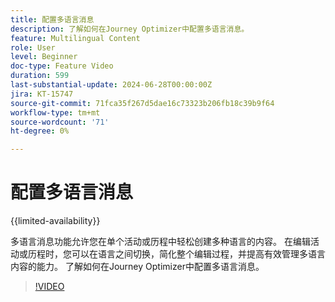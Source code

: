 ```yaml
---
title: 配置多语言消息
description: 了解如何在Journey Optimizer中配置多语言消息。
feature: Multilingual Content
role: User
level: Beginner
doc-type: Feature Video
duration: 599
last-substantial-update: 2024-06-28T00:00:00Z
jira: KT-15747
source-git-commit: 71fca35f267d5dae16c73323b206fb18c39b9f64
workflow-type: tm+mt
source-wordcount: '71'
ht-degree: 0%

---
```



# 配置多语言消息

{{limited-availability}}

多语言消息功能允许您在单个活动或历程中轻松创建多种语言的内容。 在编辑活动或历程时，您可以在语言之间切换，简化整个编辑过程，并提高有效管理多语言内容的能力。 了解如何在Journey Optimizer中配置多语言消息。
 
>[!VIDEO](https://video.tv.adobe.com/v/3430661/?learn=on)
